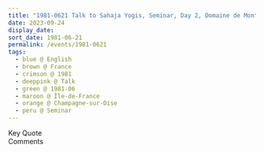 ```yaml
---
title: "1981-0621 Talk to Sahaja Yogis, Seminar, Day 2, Domaine de Montrognon, 4 Chem. de Montrognon, Champagne-sur-Oise (50 kms N of Paris), Île-de-France, France"
date: 2023-09-24
display_date: 
sort_date: 1981-06-21
permalink: /events/1981-0621
tags:
  - blue @ English
  - brown @ France
  - crimson @ 1981
  - deeppink @ Talk
  - green @ 1981-06
  - maroon @ Île-de-France
  - orange @ Champagne-sur-Oise
  - peru @ Seminar
---
```


<wave-list>
  <list-title color="green" width="75">Key Quote</list-title>
  <list-item color="BlanchedAlmond"  width="200"></list-item>
  <list-item color="Lavender"></list-item>
  <list-item color="BlanchedAlmond"></list-item>
</wave-list>

<br>

<wave-list>
  <list-title color="green" width="75">Comments</list-title>
  <list-item color="BlanchedAlmond"  width="200"></list-item>
  <list-item color="Lavender"></list-item>
  <list-item color="BlanchedAlmond"></list-item>
</wave-list>